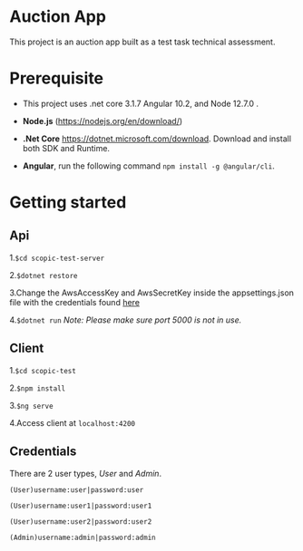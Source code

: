 # Auction App
This project is an auction app built as a test task technical assessment.
# Prerequisite
* This project uses .net core 3.1.7 Angular 10.2, and Node 12.7.0 .

* **Node.js** (https://nodejs.org/en/download/)

* **.Net Core** https://dotnet.microsoft.com/download. Download and install both SDK and Runtime.

* **Angular**, run the following command `npm install -g @angular/cli`.

# Getting started

## Api
1.`$cd scopic-test-server`

2.`$dotnet restore`

3.Change the AwsAccessKey and AwsSecretKey inside the appsettings.json file with the credentials found  <a href="https://docs.google.com/document/d/1DCgXtcNs6A3WdPw6M62KuHh7NlIHvUjqIDisu-O4z1s/edit">here</a>

4.`$dotnet run`
*Note: Please make sure port 5000 is not in use.*
  
## Client
1.`$cd scopic-test`

2.`$npm install`

3.`$ng serve`

4.Access client at `localhost:4200`
  

## Credentials
There are 2 user types, *User* and *Admin*.

`(User)username:user|password:user`

`(User)username:user1|password:user1`

`(User)username:user2|password:user2`

`(Admin)username:admin|password:admin`
